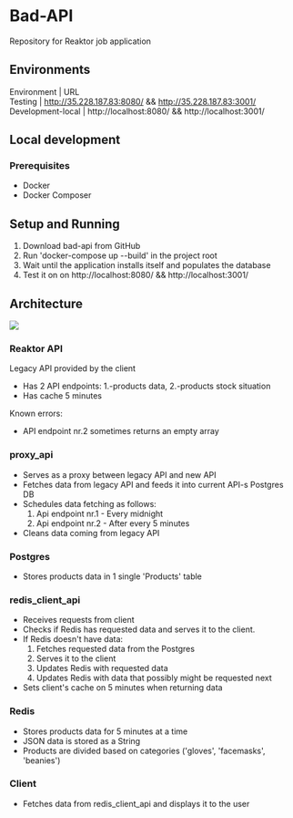 # Bad-API
Repository for Reaktor job application

## Environments
Environment | URL  
Testing | http://35.228.187.83:8080/ && http://35.228.187.83:3001/  
Development-local | http://localhost:8080/ && http://localhost:3001/

## Local development
### Prerequisites
* Docker
* Docker Composer

## Setup and Running
  1. Download bad-api from GitHub
  2. Run 'docker-compose up --build' in the project root
  3. Wait until the application installs itself and populates the database
  4. Test it on on http://localhost:8080/ && http://localhost:3001/

## Architecture
<img src="https://bad-api.s3.eu-north-1.amazonaws.com/architecture.png" />

### Reaktor API
Legacy API provided by the client
* Has 2 API endpoints: 1.-products data, 2.-products stock situation
* Has cache 5 minutes

Known errors:
* API endpoint nr.2 sometimes returns an empty array

### proxy_api
* Serves as a proxy between legacy API and new API
* Fetches data from legacy API and feeds it into current API-s Postgres DB
* Schedules data fetching as follows: 
    1. Api endpoint nr.1 - Every midnight
    <!-- TODO: Change into - During workdays from 6-17 a clock, after every 5 minutes. -->
    2. Api endpoint nr.2 - After every 5 minutes
* Cleans data coming from legacy API

### Postgres
* Stores products data in 1 single 'Products' table

<!-- TODO: change name into 'client_api' -->
### redis_client_api
* Receives requests from client
* Checks if Redis has requested data and serves it to the client. 
* If Redis doesn't have data:
    1. Fetches requested data from the Postgres
    2. Serves it to the client
    3. Updates Redis with requested data
    4. Updates Redis with data that possibly might be requested next
* Sets client's cache on 5 minutes when returning data

### Redis
* Stores products data for 5 minutes at a time
* JSON data is stored as a String
* Products are divided based on categories ('gloves', 'facemasks', 'beanies')

### Client
* Fetches data from redis_client_api and displays it to the user

